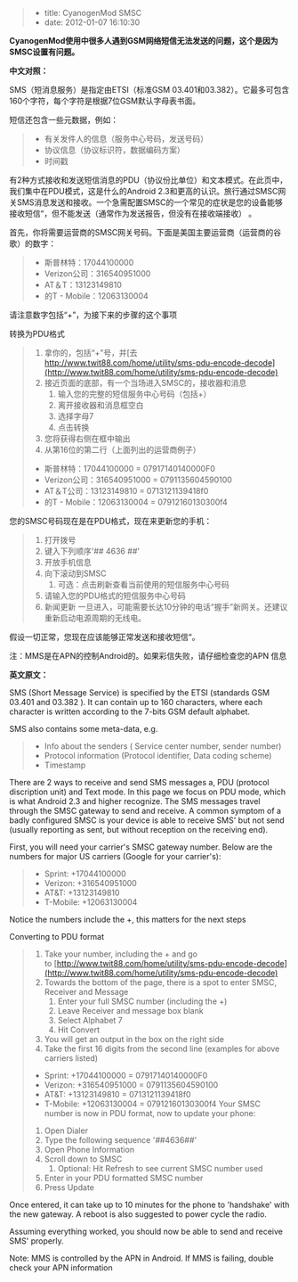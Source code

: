 > * title: CyanogenMod SMSC
> * date: 2012-01-07 16:10:30

**CyanogenMod使用中很多人遇到GSM网络短信无法发送的问题，这个是因为SMSC设置有问题。**

**中文对照：**

SMS（短消息服务）是指定由ETSI（标准GSM 03.401和03.382）。它最多可包含160个字符，每个字符是根据7位GSM默认字母表书面。

短信还包含一些元数据，例如：

> *   有关发件人的信息（服务中心号码，发送号码）
> *   协议信息（协议标识符，数据编码方案）
> *   时间戳

有2种方式接收和发送短信消息的PDU（协议份比单 ​​位）和文本模式。在此页中，我们集中在PDU模式，这是什么的Android 2.3和更高的认识。旅行通过SMSC网关SMS消息发送和接收。一个急需配置SMSC的一个常见的症状是您的设备能够接收短信“，但不能发送（通常作为发送报告，但没有在接收端接收） 。

首先，你将需要运营商的SMSC网关号码。下面是美国主要运营商（运营商的谷歌）的数字：

> *   斯普林特：17044100000
> *   Verizon公司：316540951000
> *   AT＆T：13123149810
> *   的T - Mobile：12063130004

请注意数字包括“+”，为接下来的步骤的这个事项

转换为PDU格式
> 1.  拿你的，包括“+”号，并[去 http://www.twit88.com/home/utility/sms-pdu-encode-decode](http://www.twit88.com/home/utility/sms-pdu-encode-decode)
> 2.  接近页面的底部，有一个当场进入SMSC的，接收器和消息
>     1.  输入您的完整的短信服务中心号码（包括+）
>     2.  离开接收器和消息框空白
>     3.  选择字母7
>     4.  点击转换
> 3.  您将获得右侧在框中输出
> 4.  从第16位的第二行（上面列出的运营商例子）
> *   斯普林特：17044100000 = 07917140140000F0
> *   Verizon公司：316540951000 = 0791135604590100
> *   AT＆T公司：13123149810 = 0713121139418f0
> *   的T - Mobile：12063130004 = 07912160130300f4

您的SMSC号码现在是在PDU格式，现在来更新您的手机：

> 1.  打开拨号
> 2.  键入下列顺序'*#*# 4636 #*#*'
> 3.  开放手机信息
> 4.  向下滚动到SMSC
>     1.  可选：点击刷新查看当前使用的短信服务中心号码
> 5.  请输入您的PDU格式的短信服务中心号码
> 6.  新闻更新
一旦进入，可能需要长达10分钟的电话“握手”新网关。还建议重新启动电源周期的无线电。

假设一切正常，您现在应该能够正常发送和接收短信“。

注：MMS是在APN的控制Android的。如果彩信失败，请仔细检查您的APN 信息

**英文原文：**

SMS (Short Message Service) is specified by the ETSI (standards GSM 03.401 and 03.382 ). It can contain up to 160 characters, where each character is written according to the 7-bits GSM default alphabet.

SMS also contains some meta-data, e.g.

> *   Info about the senders ( Service center number, sender number)
> *   Protocol information (Protocol identifier, Data coding scheme)
> *   Timestamp

There are 2 ways to receive and send SMS messages a, PDU (protocol discription unit) and Text mode. In this page we focus on PDU mode, which is what Android 2.3 and higher recognize. The SMS messages travel through the SMSC gateway to send and receive. A common symptom of a badly configured SMSC is your device is able to receive SMS' but not send (usually reporting as sent, but without reception on the receiving end).

First, you will need your carrier's SMSC gateway number. Below are the numbers for major US carriers (Google for your carrier's):

> *   Sprint: +17044100000
> *   Verizon: +316540951000
> *   AT&amp;T: +13123149810
> *   T-Mobile: +12063130004

Notice the numbers include the +, this matters for the next steps

Converting to PDU format

> 1.  Take your number, including the + and go to [http://www.twit88.com/home/utility/sms-pdu-encode-decode](http://www.twit88.com/home/utility/sms-pdu-encode-decode)
> 2.  Towards the bottom of the page, there is a spot to enter SMSC, Receiver and Message
>     1.  Enter your full SMSC number (including the +)
>     2.  Leave Receiver and message box blank
>     3.  Select Alphabet 7
>     4.  Hit Convert
> 3.  You will get an output in the box on the right side
> 4.  Take the first 16 digits from the second line (examples for above carriers listed)
> *   Sprint: +17044100000 = 07917140140000F0
> *   Verizon: +316540951000 = 0791135604590100
> *   AT&amp;T: +13123149810 = 0713121139418f0
> *   T-Mobile: +12063130004 = 07912160130300f4
Your SMSC number is now in PDU format, now to update your phone:
> 1.  Open Dialer
> 2.  Type the following sequence '*#*#4636#*#*'
> 3.  Open Phone Information
> 4.  Scroll down to SMSC
>     1.  Optional: Hit Refresh to see current SMSC number used
> 5.  Enter in your PDU formatted SMSC number
> 6.  Press Update

Once entered, it can take up to 10 minutes for the phone to 'handshake' with the new gateway. A reboot is also suggested to power cycle the radio.

Assuming everything worked, you should now be able to send and receive SMS' properly.

Note: MMS is controlled by the APN in Android. If MMS is failing, double check your APN information